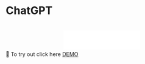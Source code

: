 # ChatGPT

<div id="top"></div>


<br />
<div align="center">
  <a href="https://github.com/jeffjiang13/ChatGPT">
    <img src="client/assets/bot.svg" alt="cryptoket" width="200" height="50">
  </a>

</div>
👋 To try out click here
<a href="https://chatgpt-inky.vercel.app/" > DEMO

